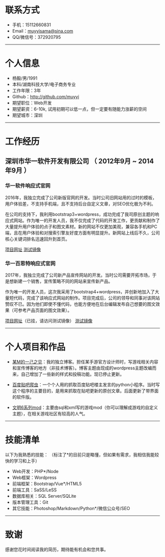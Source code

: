 # 联系方式
- 手机：15112660831
- Email：muyyisama@sina.com
- QQ/微信号：372920795

---

# 个人信息

 - 杨毅/男/1991 
 - 本科/湖南科技大学/电子商务专业 
 - 工作年限：3年
 - Github：http://github.com/muyyi
 - 期望职位：Web开发
 - 期望薪资：6-10k, 试用初期可以低一点，但一定要有随能力涨薪的空间
 - 期望城市：深圳

---

# 工作经历
## 深圳市华一软件开发有限公司 （ 2012年9月 ~ 2014年9月 ）

### 华一软件响应式官网 
2016年，我独立完成了公司新版官网的开发。当时公司旧网站用的过时的模板，用户体验差，不支持手机端，且不支持后台自定义文章，对SEO优化极为不利。

在公司的支持下，我利用bootstrap3+wordpress，成功完成了我司原创主题的响应式网站。作为唯一的开发人员，我不仅完成了代码的开发工作，更贡献和制作了大量提升用户体验的点子和图文素材。新的网站不仅更加美观，兼容各手机和PC端，且在用户体验和对搜索引擎友好度方面有明显提升。新网站上线后不久，公司核心关键词排名迅速回升到首页。

[项目网址](http://szcesoft.com) 
[测试镜像](http://szcesoft.muyyi.com)


### 华一百思特响应式官网 
2017年，我独立完成了公司新产品宣传网站的开发。当时公司需要开拓市场，于是想新建一个销售，宣传策略不同的网站来宣传新产品。

作为唯一的开发人员，这次我采用了bootstrap4+wordpress，并创新地加入了大量短代码，完成了该响应式网站的制作。项目完成后，公司的领导和同事对该网站赞叹不已。因为他们即使不懂代码，也能方便地在后台编辑发布自己想要的图文效果（可参考产品页面的图文效果）。

[项目网址](http://szhybest.com)（已挂，请访问测试镜像） 
[测试镜像](http:/hybest.muyyi.com)


---

# 个人项目和作品
- [某M的一己之见](http://muyyi.thb.io/)：我的独立博客。担任某手游官方设计师时，写游戏相关内容和宣传博客的地方（非技术博客）。博客主题由现成的wordpress主题改编而来，自己增加了一些新的样式和投稿功能。现已停止更新。

- [百度贴吧爬虫](https://github.com/muyyi/baiduBug)：一个个人用的抓取百度贴吧楼主发言的python小程序。当时写这个程序的主要目的，是用来抓取在贴吧更新的原创文章。后面更新了带界面的软件版。

- [文明6系列mod](https://github.com/muyyi/civ6mod)：主要由sql和xml写的游戏mod（你可以理解成游戏的自定义主题），在相关游戏社区有较高的人气。


---

# 技能清单
以下为我熟悉的技能：
（标注了\*的目前只是略懂，但如果有需求，我相信我能较快的学习和上手）
- Web开发：PHP\*/Node
- Web框架：Wordpress
- 前端框架：Bootstrap/Vue\*/HTML5
- 前端工具：SaSS/LeSS
- 数据库相关：SQL Server/SQLite
- 版本管理工具：Git
- 其它技能：Photoshop/Markdown/Python\*/微信公众号/SEO


---

# 致谢
感谢您花时间阅读我的简历，期待能有机会和您共事。

